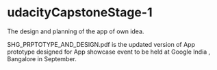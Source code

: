 # udacityCapstoneStage-1

The design and planning of the app of own idea.

SHG_PRPTOTYPE_AND_DESIGN.pdf is the updated version of App prototype designed for App showcase event to be held at Google India , Bangalore in September.
